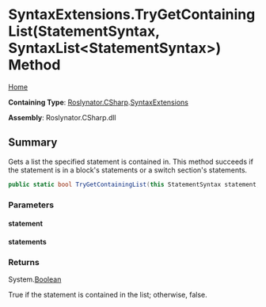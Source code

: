 <a name="_top"></a>

# SyntaxExtensions\.TryGetContainingList\(StatementSyntax, SyntaxList\<StatementSyntax>\) Method

[Home](../../../../README.md#_top)

**Containing Type**: [Roslynator.CSharp](../../README.md#_top)\.[SyntaxExtensions](../README.md#_top)

**Assembly**: Roslynator\.CSharp\.dll

## Summary

Gets a list the specified statement is contained in\.
This method succeeds if the statement is in a block's statements or a switch section's statements\.

```csharp
public static bool TryGetContainingList(this StatementSyntax statement, out SyntaxList<StatementSyntax> statements)
```

### Parameters

#### statement

#### statements

### Returns

System\.[Boolean](https://docs.microsoft.com/en-us/dotnet/api/system.boolean)

True if the statement is contained in the list; otherwise, false\.